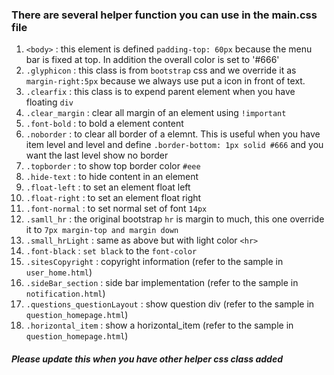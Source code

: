 ### There are several helper function you can use in the main.css file

1. `<body>` : this element is defined `padding-top: 60px` because the menu bar is fixed at top. In addition the overall color is set to '#666'
2. `.glyphicon` : this class is from `bootstrap` css and we override it as `margin-right:5px` because we always use put a icon in front of text.
3. `.clearfix` : this class is to expend parent element when you have floating `div`
4. `.clear_margin` : clear all margin of an element using `!important`
5. `.font-bold` : to bold a element content
6. `.noborder` : to clear all border of a elemnt. This is useful when you have item level and level and define `.border-bottom: 1px solid #666` and you want the last level show no border
7. `.topborder` : to show top border color `#eee`
8. `.hide-text` : to hide content in an element
9. `.float-left` : to set an element float left
10. `.float-right` : to set an element float right
11. `.font-normal` : to set normal set of font `14px`
12. `.samll_hr` : the original bootstrap `hr` is margin to much, this one override it to `7px margin-top and margin down`
13. `.small_hrLight` : same as above but with light color `<hr>`
14. `.font-black` : `set black` to the `font-color`
15. `.sitesCopyright` : copyright information (refer to the sample in `user_home.html`)
16. `.sideBar_section` : side bar implementation (refer to the sample in `notification.html`)
17. `.questions_questionLayout` : show question div (refer to the sample in `question_homepage.html`)
18. `.horizontal_item` : show a horizontal_item (refer to the sample in `question_homepage.html`)

##### Please update this when you have other helper css class added